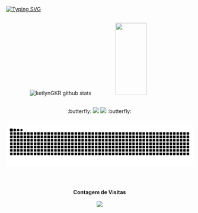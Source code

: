 [![Typing SVG](https://readme-typing-svg.herokuapp.com/?color=9c004d&size=35&center=true&vCenter=true&width=1000&lines=Olá,+seja+bem+vindo(a)+ao+meu+perfil;Me+chamo+Ketlyn+Gabriely+Komarcheuski+Ribeiro;Tenho+18+anos;Sou+de+Campo+Do+Tenente,+PR+:%29)](https://git.io/typing-svg)
 
 ##

<div align="center">  
  <img width="49%" height="195px" src="https://github-readme-stats.vercel.app/api?username=ketlynGKR&show_icons=true&count_private=true&hide_border=true&title_color=9B004D&icon_color=9B004D&text_color=c9d1d9&bg_color=0d1117" alt="ketlynGKR github stats" /> 
  <img width="41%" height="195px" src="https://github-readme-stats.vercel.app/api/top-langs/?username=ketlynGKR&layout=compact&hide_border=true&title_color=9B004D&text_color=9B004D&bg_color=0d1117" />
</div>

##

<div align="center"> 
 :butterfly:
  <a href="[https://www.instagram.com/ketlyn.gabriely.1441/](https://www.instagram.com/ketlyn.xks/)" target"=_blank"><img src="https://img.shields.io/badge/Instagram-E4405F?style=for-the-badge&logo=instagram&logoColor=white" target="_blank"></a>
 <a href = "mailto:ketlyn.xks@gmail.com"><img src="https://img.shields.io/badge/-Gmail-%23333?style=for-the-badge&logo=gmail&logoColor=red" target="_blank"></a>
 :butterfly:
</div>
  
##

 ![Snake animation](https://github.com/ketlynGKR/ketlynGKR/blob/output/github-contribution-grid-snake.svg)

##
 <div align="center">
<br><p align="centre"><b>Contagem de Visitas</b></p>  
<p align="center"><img align="center" src="https://profile-counter.glitch.me/{ketlynGKR}/count.svg" /></p> 
<br></div>
